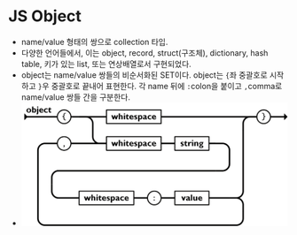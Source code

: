 # JS Object
* name/value 형태의 쌍으로 collection 타입.
* 다양한 언어들에서, 이는 object, record, struct(구조체), dictionary, hash table, 키가 있는 list, 또는 연상배열로서 구현되었다.
* object는 name/value 쌍들의 비순서화된 SET이다. object는 `{`좌 중괄호로 시작하고 `}`우 중괄호로 끝내어 표현한다. 각 name 뒤에 `:`colon을 붙이고 `,`comma로 name/value 쌍들 간을 구분한다.
* <img src="images/object.png" class="img" style="  vertical-align: baseline;">
